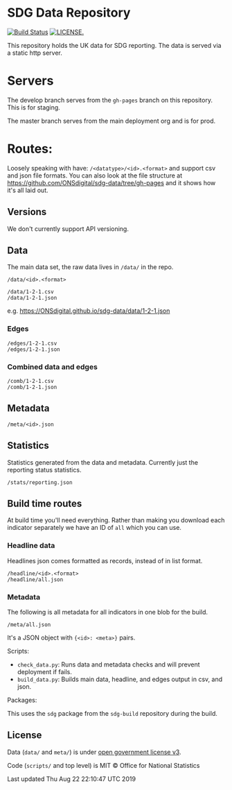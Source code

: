 # SDG Data Repository

[![Build Status](https://travis-ci.org/ONSdigital/sdg-data.svg?branch=develop)](https://travis-ci.org/ONSdigital/sdg-data)
 [![LICENSE.](https://img.shields.io/badge/license-OGL--3-brightgreen.svg?style=flat)](http://www.nationalarchives.gov.uk/doc/open-government-licence/version/3/)

This repository holds the UK data for SDG reporting. The data is served via a static http server.

# Servers

The develop branch serves from the `gh-pages` branch on this repository. This is for staging.

The master branch serves from the main deployment org and is for prod.

# Routes:

Loosely speaking with have: `/<datatype>/<id>.<format>` and support csv and json file formats. You can also look at the file structure at https://github.com/ONSdigital/sdg-data/tree/gh-pages and it shows how it's all laid out.

## Versions

We don't currently support API versioning.

## Data

The main data set, the raw data lives in `/data/` in the repo.

```
/data/<id>.<format>

/data/1-2-1.csv
/data/1-2-1.json
```

e.g. https://ONSdigital.github.io/sdg-data/data/1-2-1.json

### Edges

```
/edges/1-2-1.csv
/edges/1-2-1.json
```

### Combined data and edges

```
/comb/1-2-1.csv
/comb/1-2-1.json
```

## Metadata

```
/meta/<id>.json
```

## Statistics

Statistics generated from the data and metadata. Currently just the reporting status statistics.

```
/stats/reporting.json
```

## Build time routes

At build time you'll need everything. Rather than making you download each indicator separately we have an ID of `all` which you can use.

### Headline data

Headlines json comes formatted as records, instead of in list format.

```
/headline/<id>.<format>
/headline/all.json
```

### Metadata

The following is all metadata for all indicators in one blob for the build.

```
/meta/all.json
```

It's a JSON object with `{<id>: <meta>}` pairs.

Scripts:

* `check_data.py`: Runs data and metadata checks and will prevent deployment if fails.
* `build_data.py`: Builds main data, headline, and edges output in csv, and json.

Packages:

This uses the `sdg` package from the `sdg-build` repository during the build.

## License

Data (`data/` and `meta/`) is under [open government license v3](http://www.nationalarchives.gov.uk/doc/open-government-licence/version/3/).

Code (`scripts/` and top level) is MIT © Office for National Statistics



Last updated Thu Aug 22 22:10:47 UTC 2019
